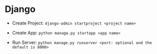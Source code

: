 # Django

- Create Project: 
`django-admin startproject <project name>`

- Create App:
`python manage.py startapp <app name>`

- Run Server:
`python manage.py runserver <port: optional and the default is 8000>`